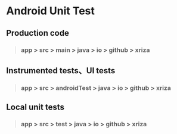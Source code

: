 # Android Unit Test
## Production code
>### app > src > main > java > io > github > xriza

## Instrumented tests、UI tests
>### app > src > androidTest > java > io > github > xriza

## Local unit tests
>### app > src > test > java > io > github > xriza